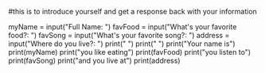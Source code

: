 #this is to introduce yourself and get a response back with your information

myName = input("Full Name: ")
favFood = input("What's your favorite food?: ")
favSong = input("What's your favorite song?: ")
address = input("Where do you live?: ")
print(" ")
print(" ")
print("Your name is")
print(myName)
print("you like eating")
print(favFood)
print("you listen to")
print(favSong)
print("and you live at")
print(address)
